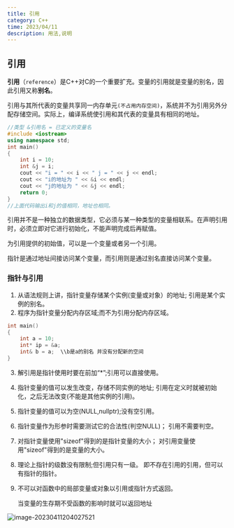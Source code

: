 ```yaml
---
title: 引用
category: C++
time: 2023/04/11
description: 用法,说明
---
```


## 引用

**引用**（`reference`）是C++对C的一个重要扩充。变量的引用就是变量的别名，因此引用又称**别名**。

引用与其所代表的变量共享同一内存单元`(不占用内存空间)`，系统并不为引用另外分配存储空间。实际上，编译系统使引用和其代表的变量具有相同的地址。

```c++
//类型 &引用名 = 已定义的变量名
#include <iostream>
using namespace std;
int main() 
{
	int i = 10;
	int &j = i;
	cout << "i = " << i << " j = " << j << endl;
	cout << "i的地址为 " << &i << endl;
	cout << "j的地址为 " << &j << endl;
	return 0;
}
//上面代码输出i和j的值相同，地址也相同。
```


引用并不是一种独立的数据类型，它必须与某一种类型的变量相联系。在声明引用时，必须立即对它进行初始化，不能声明完成后再赋值。

为引用提供的初始值，可以是一个变量或者另一个引用。

指针是通过地址间接访问某个变量，而引用则是通过别名直接访问某个变量。

### 指针与引用

1. 从语法规则上讲，指针变量存储某个实例(变量或对象）的地址;
   引用是某个实例的别名。
2. 程序为指针变量分配内存区域;而不为引用分配内存区域。

```c++
int main()
{
	int a = 10;
	int* ip = &a;
	int& b = a;  \\b是a的别名 并没有分配新的空间
}

```

3. 解引用是指针使用时要在前加“*”;引用可以直接使用。

4. 指针变量的值可以发生改变，存储不同实例的地址;
   引用在定义时就被初始化，之后无法改变(不能是其他实例的引用)。

5. 指针变量的值可以为空(NULL,nullptr);没有空引用。

6. 指针变量作为形参时需要测试它的合法性(判空NULL)；
   引用不需要判空。

7. 对指针变量使用"sizeof"得到的是指针变量的大小；
   对引用变量使用"sizeof"得到的是变量的大小。

8. 理论上指针的级数没有限制;但引用只有一级。
   即不存在引用的引用，但可以有指针的指针。

9. 不可以对函数中的局部变量或对象以引用或指针方式返回。

   当变量的生存期不受函数的影响时就可以返回地址

![image-20230411204027521](C:/Users/Echo/AppData/Roaming/Typora/typora-user-images/image-20230411204027521.png)